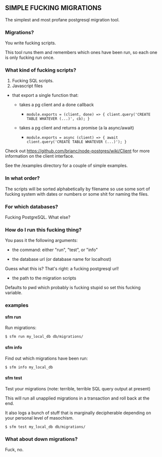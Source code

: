 ## SIMPLE FUCKING MIGRATIONS

The simplest and most profane postgresql migration tool.

### Migrations?

You write fucking scripts.

This tool runs them and remembers which ones have been run, so each one is only fucking run once.

### What kind of fucking scripts?
1. Fucking SQL scripts.
2. Javascript files

  - that export a single function that:

    - takes a pg client and a done callback

      - `module.exports = (client, done) => { client.query('CREATE TABLE WHATEVER (...)', cb); }`

    - takes a pg client and returns a promise (a la async/await)
      - `module.exports = async (client) => { await client.query('CREATE TABLE WHATEVER (...)'); }`

Check out https://github.com/brianc/node-postgres/wiki/Client for more information on the client interface.

See the /examples directory for a couple of simple examples.

### In what order?

The scripts will be sorted alphabetically by filename so use some sort of fucking system with dates or numbers or some shit for naming the files.

### For which databases?

Fucking PostgreSQL. What else?

### How do I run this fucking thing?

You pass it the following arguments:

- the command: either "run", "test", or "info"

- the database url (or database name for localhost)

Guess what this is? That's right: a fucking postgresql url!

- the path to the migration scripts

Defaults to pwd which probably is fucking stupid so set this fucking variable.

### examples

#### sfm run

Run migrations:
```
$ sfm run my_local_db db/migrations/
```

#### sfm info

Find out which migrations have been run:
```
$ sfm info my_local_db
```

#### sfm test

Test your migrations (note: terrible, terrible SQL query output at present)

This will run all unapplied migrations in a transaction and roll back at the end.

It also logs a bunch of stuff that is marginally decipherable depending on your personal level of masochism.

```
$ sfm test my_local_db db/migrations/
```

### What about down migrations?
Fuck, no.
